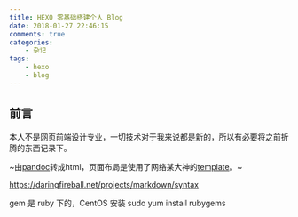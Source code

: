 ```yaml
---
title: HEXO 零基础搭建个人 Blog
date: 2018-01-27 22:46:15
comments: true
categories:
    - 杂记
tags:
    - hexo
    - blog
---
```


## 前言
本人不是网页前端设计专业，一切技术对于我来说都是新的，所以有必要将之前折腾的东西记录下。

~由[pandoc][]转成html，页面布局是使用了网络某大神的[template][]。~

[template]: https://github.com/tzengyuxio/pages/blob/gh-pages/pandoc/pm-template.html5
[Markdown]: https://en.wikipedia.org/wiki/Markdown
[pandoc]: http://pandoc.org/


https://daringfireball.net/projects/markdown/syntax

gem 是 ruby 下的，CentOS 安装 sudo yum install rubygems
